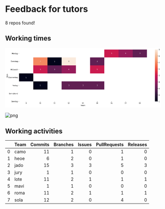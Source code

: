 # Feedback for tutors

8 repos found!


## Working times

![image](https://github.com/SebastianZug/GitHubClassroomTutorFeedback/blob/main/images/heatmap.png)



![png](02_FeedbackGeneration_files/02_FeedbackGeneration_6_0.png)



## Working activities

|    | Team   |   Commits |   Branches |   Issues |   PullRequests |   Releases |
|---:|:-------|----------:|-----------:|---------:|---------------:|-----------:|
|  0 | camo   |        11 |          1 |        0 |              1 |          0 |
|  1 | heoe   |         6 |          2 |        0 |              1 |          0 |
|  2 | jado   |        15 |          3 |        3 |              5 |          3 |
|  3 | jury   |         1 |          1 |        0 |              0 |          0 |
|  4 | lote   |        11 |          2 |        1 |              1 |          1 |
|  5 | mavi   |         1 |          1 |        0 |              0 |          0 |
|  6 | roma   |        11 |          2 |        1 |              1 |          1 |
|  7 | sola   |        12 |          2 |        0 |              4 |          0 |

